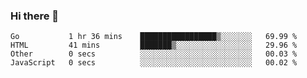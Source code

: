 ### Hi there 👋

<!--
**KLXLjun/KLXLjun** is a ✨ _special_ ✨ repository because its `README.md` (this file) appears on your GitHub profile.

Here are some ideas to get you started:

- 🔭 I’m currently working on ...
- 🌱 I’m currently learning ...
- 👯 I’m looking to collaborate on ...
- 🤔 I’m looking for help with ...
- 💬 Ask me about ...
- 📫 How to reach me: ...
- 😄 Pronouns: ...
- ⚡ Fun fact: ...
-->

<!--START_SECTION:waka-->
```text
Go           1 hr 36 mins    █████████████████▒░░░░░░░   69.99 % 
HTML         41 mins         ███████▒░░░░░░░░░░░░░░░░░   29.96 % 
Other        0 secs          ░░░░░░░░░░░░░░░░░░░░░░░░░   00.03 % 
JavaScript   0 secs          ░░░░░░░░░░░░░░░░░░░░░░░░░   00.02 % 
```
<!--END_SECTION:waka-->
